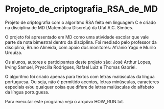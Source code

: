 # Projeto_de_criptografia_RSA_de_MD
Projeto de criptografia com o algoritmo RSA feito em linguagem C e criado na disciplina de MD (Matemática Discreta) da Ufal A.C. Simões.

O projeto foi apresentado em MD como uma atividade escolar que vale parte da nota bimestral dentro da disciplina. Foi mediado pelo professor da disciplina, Bruno Almeida, com apoio dos monitores: Afrânio Yago e Murilo Urquiza.

Os alunos, autores e participantes deste projeto são: José Arthur Lopes, Irving Samuel, Pryscilla Rodrigues, Rafael Luiz e Thomas Gabriel.

O algoritmo foi criado apenas para textos com letras maiúsculas da língua portuguesa. Ou seja, não é permitido acentos, letras minúsculas, caracteres especiais e/ou qualquer coisa que difere de letras maiúsculas do alfabeto da língua portuguesa.

Para executar este programa veja o arquivo HOW_RUN.txt.
